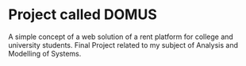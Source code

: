 
#        Project called DOMUS               #

A simple concept of a web solution of a rent platform for college and university students.
Final Project related to my subject of Analysis and Modelling of Systems.
